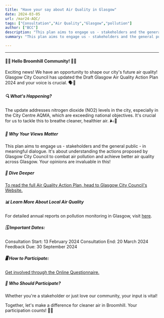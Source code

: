 ```yaml
---
title: "Have your say about Air Quality in Glasgow" 
date: 2024-03-05
url: /mar24-AQC/
tags: ["Consultation","Air Quality","Glasgow","pollution"]
author: ["BCC"]
description: "This plan aims to engage us - stakeholders and the general public - in meaningful dialogue. It's about understanding the actions proposed by Glasgow City Council to combat air pollution and achieve better air quality across Glasgow. Your opinions are invaluable in this!" 
summary: "This plan aims to engage us - stakeholders and the general public - in meaningful dialogue. It's about understanding the actions proposed by Glasgow City Council to combat air pollution and achieve better air quality across Glasgow. Your opinions are invaluable in this!" 

---
```

---

#### 🍃🏡 Hello Broomhill Community! 🏡🍃

Exciting news! We have an opportunity to shape our city's future air quality! Glasgow City Council has updated the Draft Glasgow Air Quality Action Plan 2024 and your voice is crucial. 🗣️💬

##### 🔍 What's Happening?
The update addresses nitrogen dioxide (NO2) levels in the city, especially in the City Centre AQMA, which are exceeding national objectives. It's crucial for us to tackle this to breathe cleaner, healthier air. 🌬️🌿

##### 👀 Why Your Views Matter
This plan aims to engage us - stakeholders and the general public - in meaningful dialogue. It's about understanding the actions proposed by Glasgow City Council to combat air pollution and achieve better air quality across Glasgow. Your opinions are invaluable in this!

##### 📖 Dive Deeper
[To read the full Air Quality Action Plan, head to Glasgow City Council's Website.](https://www.glasgow.gov.uk/CHttpHandler.ashx?id=61284&p=0)

##### 📊 Learn More About Local Air Quality
For detailed annual reports on pollution monitoring in Glasgow, visit [here](https://www.glasgow.gov.uk/localairqualitymanagement).

##### 🗓️ Important Dates:

Consultation Start: 13 February 2024
Consultation End: 20 March 2024
Feedback Due: 30 September 2024

##### 🖥️ How to Participate:
[Get involved through the Online Questionnaire.](https://www.smartsurvey.co.uk/s/AirQualityPlan2024/)

##### 🎯 Who Should Participate?
Whether you're a stakeholder or just love our community, your input is vital!

Together, let's make a difference for cleaner air in Broomhill. Your participation counts! 🌟💚
